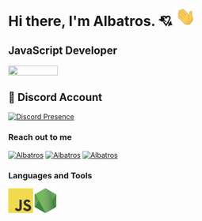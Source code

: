 ###

<h1>Hi there, I'm Albatros. 💘 <a href="https://github.com/SadeceAlbatros/"> </a> <img
        src="https://raw.githubusercontent.com/ABSphreak/ABSphreak/master/gifs/Hi.gif" width="40px"></h1>

## JavaScript Developer

<img src="https://komarev.com/ghpvc/?username=Albatros&style=plastic" width="100" height="20" />

## 🐉 Discord Account

[![Discord Presence](https://lanyard-profile-readme.vercel.app/api/816685775629320192?hideDiscrim=true)](https://discord.com/users/816685775629320192)

### Reach out to me
        
<a href="https://www.instagram.com/xalbaatrosx/" rel="nofollow"><img align="center"
        src="https://png.pngtree.com/png-vector/20221018/ourmid/pngtree-instagram-icon-png-image_6315974.png"
        alt="Albatros" height="50" width="50" align="left"></a>
<a href="https://discord.com/users/816685775629320192" rel="nofollow"><img align="center"
        src="https://www.freepnglogos.com/uploads/discord-logo-png/concours-discord-cartes-voeux-fortnite-france-6.png"
        alt="Albatros" height="50" width="50" align="left"></a>
<a href="https://www.twitch.tv/xalbaatrosx" rel="nofollow"><img align="center"
        src="https://www.freepnglogos.com/uploads/purple-twitch-logo-png-18.png" alt="Albatros" height="50" width="50"
        align="left"></a>

### Languages and Tools
<img src="https://raw.githubusercontent.com/github/explore/80688e429a7d4ef2fca1e82350fe8e3517d3494d/topics/javascript/javascript.png"
    width="50" height="50" align="left">
<img src="https://raw.githubusercontent.com/github/explore/80688e429a7d4ef2fca1e82350fe8e3517d3494d/topics/nodejs/nodejs.png"
    width="50" height="50" align="left">

<br />
<br />
<br />
